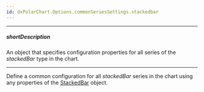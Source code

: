 ```yaml
---
id: dxPolarChart.Options.commonSeriesSettings.stackedbar
---
```

---
##### shortDescription
An object that specifies configuration properties for all series of the _stackedBar_ type in the chart.

---
Define a common configuration for all _stackedBar_ series in the chart using any properties of the [StackedBar](/api-reference/10%20UI%20Components/dxPolarChart/5%20Series%20Types/StackedBarSeries '/Documentation/ApiReference/UI_Components/dxPolarChart/Series_Types/stackedBarSeries/') object.